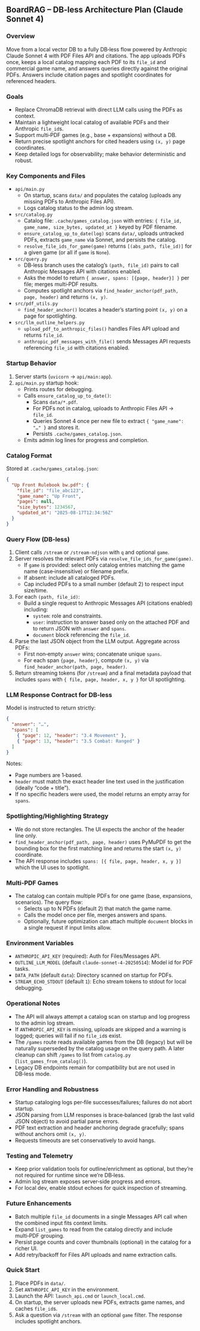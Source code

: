 ## BoardRAG – DB‑less Architecture Plan (Claude Sonnet 4)

### Overview
Move from a local vector DB to a fully DB‑less flow powered by Anthropic Claude Sonnet 4 with PDF Files API and citations. The app uploads PDFs once, keeps a local catalog mapping each PDF to its `file_id` and commercial game name, and answers queries directly against the original PDFs. Answers include citation pages and spotlight coordinates for referenced headers.

### Goals
- Replace ChromaDB retrieval with direct LLM calls using the PDFs as context.
- Maintain a lightweight local catalog of available PDFs and their Anthropic `file_id`s.
- Support multi‑PDF games (e.g., base + expansions) without a DB.
- Return precise spotlight anchors for cited headers using `(x, y)` page coordinates.
- Keep detailed logs for observability; make behavior deterministic and robust.

### Key Components and Files
- `api/main.py`
  - On startup, scans `data/` and populates the catalog (uploads any missing PDFs to Anthropic Files API).
  - Logs catalog status to the admin log stream.
- `src/catalog.py`
  - Catalog file: `.cache/games_catalog.json` with entries: `{ file_id, game_name, size_bytes, updated_at }` keyed by PDF filename.
  - `ensure_catalog_up_to_date(log)` scans `data/`, uploads untracked PDFs, extracts `game_name` via Sonnet, and persists the catalog.
  - `resolve_file_ids_for_game(game)` returns `[(abs_path, file_id)]` for a given game (or all if `game` is `None`).
- `src/query.py`
  - DB‑less branch uses the catalog’s `(path, file_id)` pairs to call Anthropic Messages API with citations enabled.
  - Asks the model to return `{ answer, spans: [{page, header}] }` per file; merges multi‑PDF results.
  - Computes spotlight anchors via `find_header_anchor(pdf_path, page, header)` and returns `(x, y)`.
- `src/pdf_utils.py`
  - `find_header_anchor()` locates a header’s starting point `(x, y)` on a page for spotlighting.
- `src/llm_outline_helpers.py`
  - `upload_pdf_to_anthropic_files()` handles Files API upload and returns `file_id`.
  - `anthropic_pdf_messages_with_file()` sends Messages API requests referencing `file_id` with citations enabled.

### Startup Behavior
1. Server starts (`uvicorn` → `api/main:app`).
2. `api/main.py` startup hook:
   - Prints routes for debugging.
   - Calls `ensure_catalog_up_to_date()`:
     - Scans `data/*.pdf`.
     - For PDFs not in catalog, uploads to Anthropic Files API → `file_id`.
     - Queries Sonnet 4 once per new file to extract `{ "game_name": "…" }` and stores it.
     - Persists `.cache/games_catalog.json`.
   - Emits admin log lines for progress and completion.

### Catalog Format
Stored at `.cache/games_catalog.json`:
```json
{
  "Up Front Rulebook bw.pdf": {
    "file_id": "file_abc123",
    "game_name": "Up Front",
    "pages": null,
    "size_bytes": 1234567,
    "updated_at": "2025-08-17T12:34:56Z"
  }
}
```

### Query Flow (DB‑less)
1. Client calls `/stream` or `/stream-ndjson` with `q` and optional `game`.
2. Server resolves the relevant PDFs via `resolve_file_ids_for_game(game)`.
   - If `game` is provided: select only catalog entries matching the game name (case‑insensitive) or filename prefix.
   - If absent: include all cataloged PDFs.
   - Cap included PDFs to a small number (default 2) to respect input size/time.
3. For each `(path, file_id)`:
   - Build a single request to Anthropic Messages API (citations enabled) including:
     - `system`: role and constraints.
     - `user`: instruction to answer based only on the attached PDF and to return JSON with `answer` and `spans`.
     - `document` block referencing the `file_id`.
4. Parse the last JSON object from the LLM output. Aggregate across PDFs:
   - First non‑empty `answer` wins; concatenate unique `spans`.
   - For each span `{page, header}`, compute `(x, y)` via `find_header_anchor(path, page, header)`.
5. Return streaming tokens (for `/stream`) and a final metadata payload that includes `spans` with `{ file, page, header, x, y }` for UI spotlighting.

### LLM Response Contract for DB‑less
Model is instructed to return strictly:
```json
{
  "answer": "…",
  "spans": [
    { "page": 12, "header": "3.4 Movement" },
    { "page": 13, "header": "3.5 Combat: Ranged" }
  ]
}
```
Notes:
- Page numbers are 1‑based.
- `header` must match the exact header line text used in the justification (ideally “code + title”).
- If no specific headers were used, the model returns an empty array for `spans`.

### Spotlighting/Highlighting Strategy
- We do not store rectangles. The UI expects the anchor of the header line only.
- `find_header_anchor(pdf_path, page, header)` uses PyMuPDF to get the bounding box for the first matching line and returns the start `(x, y)` coordinate.
- The API response includes `spans: [{ file, page, header, x, y }]` which the UI uses to spotlight.

### Multi‑PDF Games
- The catalog can contain multiple PDFs for one game (base, expansions, scenarios). The query flow:
  - Selects up to N PDFs (default 2) that match the game name.
  - Calls the model once per file, merges answers and spans.
  - Optionally, future optimization can attach multiple `document` blocks in a single request if input limits allow.

### Environment Variables
- `ANTHROPIC_API_KEY` (required): Auth for Files/Messages API.
- `OUTLINE_LLM_MODEL` (default `claude-sonnet-4-20250514`): Model id for PDF tasks.
- `DATA_PATH` (default `data`): Directory scanned on startup for PDFs.
- `STREAM_ECHO_STDOUT` (default `1`): Echo stream tokens to stdout for local debugging.

### Operational Notes
- The API will always attempt a catalog scan on startup and log progress to the admin log stream.
- If `ANTHROPIC_API_KEY` is missing, uploads are skipped and a warning is logged; queries will fail if no `file_id`s exist.
- The `/games` route reads available games from the DB (legacy) but will be naturally superseded by the catalog usage on the query path. A later cleanup can shift `/games` to list from `catalog.py` (`list_games_from_catalog()`).
- Legacy DB endpoints remain for compatibility but are not used in DB‑less mode.

### Error Handling and Robustness
- Startup cataloging logs per‑file successes/failures; failures do not abort startup.
- JSON parsing from LLM responses is brace‑balanced (grab the last valid JSON object) to avoid partial parse errors.
- PDF text extraction and header anchoring degrade gracefully; spans without anchors omit `(x, y)`.
- Requests timeouts are set conservatively to avoid hangs.

### Testing and Telemetry
- Keep prior validation tools for outline/enrichment as optional, but they’re not required for runtime since we’re DB‑less.
- Admin log stream exposes server‑side progress and errors.
- For local dev, enable stdout echoes for quick inspection of streaming.

### Future Enhancements
- Batch multiple `file_id` documents in a single Messages API call when the combined input fits context limits.
- Expand `list_games` to read from the catalog directly and include multi‑PDF grouping.
- Persist page counts and cover thumbnails (optional) in the catalog for a richer UI.
- Add retry/backoff for Files API uploads and name extraction calls.

### Quick Start
1. Place PDFs in `data/`.
2. Set `ANTHROPIC_API_KEY` in the environment.
3. Launch the API: `launch_api.cmd` or `launch_local.cmd`.
4. On startup, the server uploads new PDFs, extracts game names, and caches `file_id`s.
5. Ask a question via `/stream` with an optional `game` filter. The response includes spotlight anchors.


